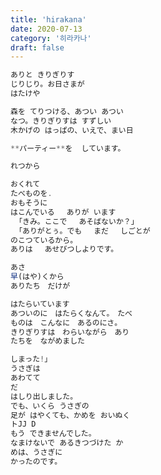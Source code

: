 ```yaml
---
title: 'hirakana'
date: 2020-07-13
category: '히라카나'
draft: false
---
```

```js
ありと きりぎりす
じりじり。お日さまが
はたけや

森を てりつける、あつい あつい
なつ。きりぎりすは すずしい
木かげの はっぱの、いえで、まい日

**パーティー**を  しています。
```
```js
れつから

おくれて
たべものを.
おもそうに
はこんでいる　 ありが います
 「きみ。ここで 　あそばないか？」
 「ありがとぅ。でも　 まだ 　しごとが 
のこつているから。
ありは 　あせびつしよりです。
```
```js
あさ
早(はや)くから
ありたち　だけが

はたらいています
あついのに　はたらくなんて。　たべ 
ものは　こんなに　あるのにさ。
きりぎりすは　わらいながら　あり
たちを　ながめました
```
```js
しまった!」
うさぎは
あわてて
だ
はしり出しました。
でも、いくら うさぎの
足が はやくても、かめを おいぬく
トJJ D
もう できませんでした。
なまけないで あるきつづけた か
めは、うさぎに
かったのです。
```

<!--stackedit_data:
eyJoaXN0b3J5IjpbLTE0NDk4Nzc4NjAsLTE3ODQ4MTcyNDksLT
E0NjI1Mzg4OTJdfQ==
-->